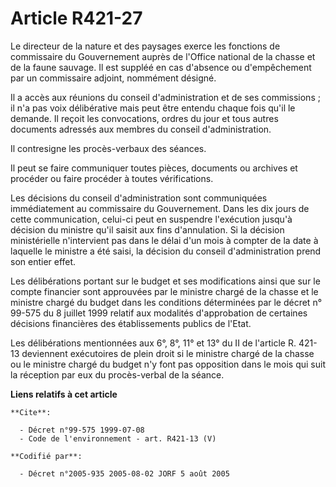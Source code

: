 # Article R421-27

Le directeur de la nature et des paysages exerce les fonctions de commissaire du Gouvernement auprès de l'Office national de
la chasse et de la faune sauvage. Il est suppléé en cas d'absence ou d'empêchement par un commissaire adjoint, nommément
désigné.

Il a accès aux réunions du conseil d'administration et de ses commissions ; il n'a pas voix délibérative mais peut être
entendu chaque fois qu'il le demande. Il reçoit les convocations, ordres du jour et tous autres documents adressés aux
membres du conseil d'administration.

Il contresigne les procès-verbaux des séances.

Il peut se faire communiquer toutes pièces, documents ou archives et procéder ou faire procéder à toutes vérifications.

Les décisions du conseil d'administration sont communiquées immédiatement au commissaire du Gouvernement. Dans les dix jours
de cette communication, celui-ci peut en suspendre l'exécution jusqu'à décision du ministre qu'il saisit aux fins
d'annulation. Si la décision ministérielle n'intervient pas dans le délai d'un mois à compter de la date à laquelle le
ministre a été saisi, la décision du conseil d'administration prend son entier effet.

Les délibérations portant sur le budget et ses modifications ainsi que sur le compte financier sont approuvées par le
ministre chargé de la chasse et le ministre chargé du budget dans les conditions déterminées par le décret n° 99-575 du 8
juillet 1999 relatif aux modalités d'approbation de certaines décisions financières des établissements publics de l'Etat.

Les délibérations mentionnées aux 6°, 8°, 11° et 13° du II de l'article R. 421-13 deviennent exécutoires de plein droit si le
ministre chargé de la chasse ou le ministre chargé du budget n'y font pas opposition dans le mois qui suit la réception par
eux du procès-verbal de la séance.

**Liens relatifs à cet article**

	**Cite**:

	  - Décret n°99-575 1999-07-08
	  - Code de l'environnement - art. R421-13 (V)

	**Codifié par**:

	  - Décret n°2005-935 2005-08-02 JORF 5 août 2005
